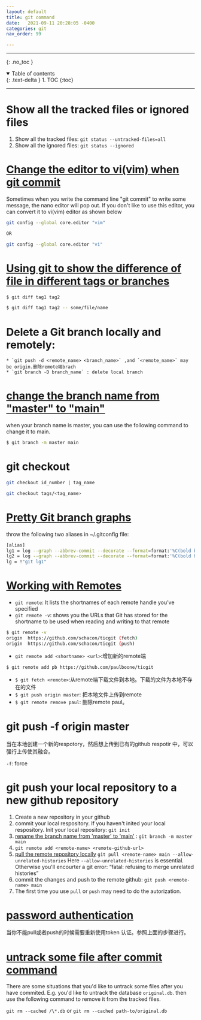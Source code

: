 ```yaml
---
layout: default
title: git command
date:   2021-09-11 20:28:05 -0400
categories: git
nav_order: 99

---
```


---
{: .no_toc }

<details open markdown="block">
  <summary>
    Table of contents
  </summary>
  {: .text-delta }
1. TOC
{:toc}
</details>

---

# Show all the tracked files or ignored files

1. Show all the tracked files: `git status --untracked-files=all`
2. Show all the ignored files: `git status --ignored`

# [Change the editor to vi(vim) when git commit](https://askubuntu.com/questions/1211050/default-editor-for-git-set-to-nano-how)

Sometimes when you write the command line "git commit" to write some message, the nano editor will pop out. If you don't like to use this editor, you can convert it to vi(vim) editor as shown below

```bash
git config --global core.editor "vim"

OR 

git config --global core.editor "vi"
```

# [Using git to show the difference of file in different tags or branches](https://stackoverflow.com/questions/3211809/how-to-compare-two-tags-with-git)

```bash
$ git diff tag1 tag2 

$ git diff tag1 tag2 -- some/file/name

```

# Delete a Git branch locally and remotely:

    * `git push -d <remote_name> <branch_name>` ,and `<remote_name>` may be origin.删除remote端brach
    * `git branch -D branch_name` : delete local branch

# [change the branch name from "master" to "main"](https://www.git-tower.com/learn/git/faq/git-rename-master-to-main)

when your branch name is master, you can use the following command to change it to main.

```bash
$ git branch -m master main
```


# git checkout

```bash
git checkout id_number | tag_name

git checkout tags/<tag_name>

```

# [Pretty Git branch graphs](https://stackoverflow.com/questions/1057564/pretty-git-branch-graphs)
 
throw the following two aliases in ~/.gitconfig file:
 
```bash
[alias]
lg1 = log --graph --abbrev-commit --decorate --format=format:'%C(bold blue)%h%C(reset) - %C(bold green)(%ar)%C(reset) %C(white)%s%C(reset) %C(dim white)- %an%C(reset)%C(bold yellow)%d%C(reset)' --all
lg2 = log --graph --abbrev-commit --decorate --format=format:'%C(bold blue)%h%C(reset) - %C(bold cyan)%aD%C(reset) %C(bold green)(%ar)%C(reset)%C(bold yellow)%d%C(reset)%n''          %C(white)%s%C(reset) %C(dim white)- %an%C(reset)' --all
lg = !"git lg1"
```

# [Working with Remotes](https://git-scm.com/book/en/v2/Git-Basics-Working-with-Remotes)

- `git remote`: It lists the shortnames of each remote handle you’ve specified
- `git remote -v`: shows you the URLs that Git has stored for the shortname to be used when reading and writing to that remote

```bash
$ git remote -v
origin  https://github.com/schacon/ticgit (fetch)
origin  https://github.com/schacon/ticgit (push)
```

- `git remote add <shortname> <url>`:增加新的remote端

```bash
$ git remote add pb https://github.com/paulboone/ticgit
```

- `$ git fetch <remote>`:从remote端下载文件到本地。下载的文件为本地不存在的文件
- `$ git push origin master`: 把本地文件上传到remote
- `$ git remote remove paul`: 删除remote paul。


# git push -f origin master

当在本地创建一个新的respotory，然后想上传到已有的github respotir 中，可以强行上传使其融合。

`-f`: force 

# git push your local repository to a new github repository

1. Create a new repository in your github
2. commit your local respository. If you haven't inited your local respository. Init your local repository: `git init`
4. [rename the branch name from 'master' to 'main'](https://www.git-tower.com/learn/git/faq/git-rename-master-to-main) : `git branch -m master main`
5. `git remote add <remote-name> <remote-github-url>`
6. [pull the remote repository locally](https://www.educative.io/answers/the-fatal-refusing-to-merge-unrelated-histories-git-error) `git pull <remote-name> main --allow-unrelated-histories` Here `--allow-unrelated-histories` is essential. Otherwise you'll encourter a git error: “fatal: refusing to merge unrelated histories”
7. commit the changes and push to the remote github: `git push <remote-name> main`
8. The first time you use `pull` or `push` may need to do the autorization.


# [password authentication](https://stackoverflow.com/questions/68775869/message-support-for-password-authentication-was-removed-please-use-a-personal)

当你不能pull或者push的时候需要重新使用token 认证。参照上面的步骤进行。

# [untrack some file after commit command](https://stackoverflow.com/questions/6535362/gitignore-after-commit)

There are some situations that you'd like to untrack some files after you have commited. E.g. you'd like to untrack the database `original.db`. then use the following command to remove it from the tracked files.

`git rm --cached /\*.db` or `git rm --cached path-to/original.db`
